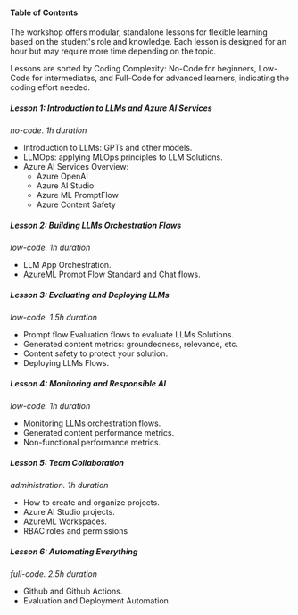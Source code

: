 #### Table of Contents

The workshop offers modular, standalone lessons for flexible learning based on the student's role and 
knowledge. Each lesson is designed for an hour but may require more time depending on the topic. 

Lessons are sorted by Coding Complexity: No-Code for beginners, Low-Code for intermediates, and Full-Code 
for advanced learners, indicating the coding effort needed. 

##### Lesson 1: Introduction to LLMs and Azure AI Services
*no-code. 1h duration* 
 - Introduction to LLMs: GPTs and other models. 
 - LLMOps: applying MLOps principles to LLM Solutions. 
 - Azure AI Services Overview: 
   - Azure OpenAI  
   - Azure AI Studio 
   - Azure ML PromptFlow 
   - Azure Content Safety 

##### Lesson 2: Building LLMs Orchestration Flows
*low-code. 1h duration* 
 - LLM App Orchestration. 
 - AzureML Prompt Flow Standard and Chat flows.

##### Lesson 3: Evaluating and Deploying LLMs
*low-code. 1.5h duration*
 - Prompt flow Evaluation flows to evaluate LLMs Solutions. 
 - Generated content metrics: groundedness, relevance, etc. 
 - Content safety to protect your solution. 
 - Deploying LLMs Flows. 

##### Lesson 4: Monitoring and Responsible AI
*low-code. 1h duration*
 - Monitoring LLMs orchestration flows. 
 - Generated content performance metrics. 
 - Non-functional performance metrics. 

##### Lesson 5: Team Collaboration
 *administration. 1h duration* 
 - How to create and organize projects. 
 - Azure AI Studio projects. 
 - AzureML Workspaces. 
 - RBAC roles and permissions 

##### Lesson 6: Automating Everything
 *full-code. 2.5h duration* 
 - Github and Github Actions. 
 - Evaluation and Deployment Automation.